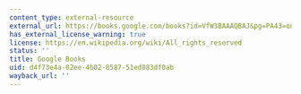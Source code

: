```yaml
---
content_type: external-resource
external_url: https://books.google.com/books?id=VfW3BAAAQBAJ&pg=PA43=onepage#v=onepage&q&f=false
has_external_license_warning: true
license: https://en.wikipedia.org/wiki/All_rights_reserved
status: ''
title: Google Books
uid: d4f73e4a-02ee-4b02-8587-51ed883df0ab
wayback_url: ''
---
```

